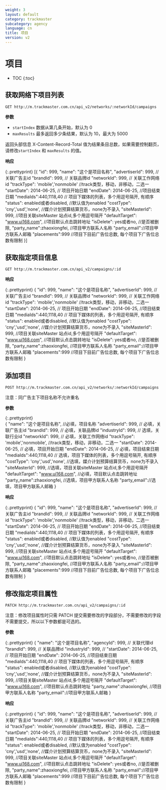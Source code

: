 ```yaml
---
weight: 3
layout: default
category: trackmaster
subcategory: agency
language: cn
title: 项目
version: v2
---
```


# 项目

* TOC
{:toc}

## 获取网络下项目列表

    GET http://m.trackmaster.com.cn/api_v2/networks/:networkId/campaigns

**参数**

* `startIndex` 数据从第几条开始，默认为 0
* `maxResults` 最多返回多少条结果，默认为 10，最大为 5000

返回头部信息 X-Content-Record-Total 值为结果条目总数，如果需要控制翻页，请修改`startIndex` 和 `maxResults` 的值。

**响应**

{:.prettyprint}
    [{
        "id": 999,
        "name": "这个是项目名称",
        "advertiserId": 999, // 关联广告主id
        "brandId": 999, // 关联品牌id
        "networkId": 999, // 关联工作网络id
        "trackType": 'mobile','nonmobile' //track类型，移动，非移动，二选一
        "startDate": 2014-06-25, // 项目开始日期
        "endDate": 2014-06-25, //项目结束日期
        "mediaIds":440,1118,40 // 项目下媒体的列表，多个用逗号隔开, 有顺序
        "status": enabled或者disabled, //默认值为enabled
        "costType": 'cny','usd','none', //媒介计划预算结算货币，none为不录入
        "siteMasterId": 999, //项目关联siteMaster 站点id,多个用逗号隔开
        "defaultTarget": "www.ui168.com", //项目默认点击跳转地址
        "isDelete":  yes或者no, //是否被删除,
        "party_name":zhaoxiongfei, //项目甲方联系人名称
        "party_email"://项目甲方联系人邮箱
        "placements":999 //项目下目前广告位总数, 每个项目下广告位总数有限制
    }]


## 获取指定项目信息

    GET http://m.trackmaster.com.cn/api_v2/campaigns/:id

**响应**

{:.prettyprint}
    {
        "id": 999,
        "name": "这个是项目名称",
        "advertiserId": 999, // 关联广告主id
        "brandId": 999, // 关联品牌id
        "networkId": 999, // 关联工作网络id
        "trackType": 'mobile','nonmobile' //track类型，移动，非移动，二选一
        "startDate": 2014-06-25, // 项目开始日期
        "endDate": 2014-06-25, //项目结束日期
        "mediaIds":440,1118,40 // 项目下媒体的列表，多个用逗号隔开, 有顺序
        "status": enabled或者disabled, //默认值为enabled
        "costType": 'cny','usd','none', //媒介计划预算结算货币，none为不录入
        "siteMasterId": 999, //项目关联siteMaster 站点id,多个用逗号隔开
        "defaultTarget": "www.ui168.com", //项目默认点击跳转地址
        "isDelete":  yes或者no, //是否被删除,
        "party_name":zhaoxiongfei, //项目甲方联系人名称
        "party_email"://项目甲方联系人邮箱
        "placements":999 //项目下目前广告位总数, 每个项目下广告位总数有限制
    }

## 添加项目

    POST http://m.trackmaster.com.cn/api_v2/networks/:networkId/campaigns

注意：同广告主下项目名称不允许重名

**参数**

{:.prettyprint}   
    {
        "name": "这个是项目名称", //必填，项目名称
        "advertiserId": 999, // 必填，关联广告主id
        "brandId": 999, // 必填，关联品牌id
        "industryId": 999, // 选填，关联行业id
        "networkId": 999, // 必填，关联工作网络id
        "trackType": 'mobile','nonmobile', //track类型，移动，非移动，二选一
        "startDate": 2014-06-25, // 必填，项目开始日期
        "endDate": 2014-06-25, // 必填，项目结束日期
        "mediaIds":440,1118,40 // 选填，项目下媒体的列表，多个用逗号隔开, 有顺序
        "costType": 'cny','usd','none', //选填，媒介计划预算结算货币，none为不录入
        "siteMasterId": 999, //选填，项目关联siteMaster 站点id,多个用逗号隔开
        "defaultTarget": "www.ui168.com", //必填，项目默认点击跳转地址
        "party_name":zhaoxiongfei, //选填，项目甲方联系人名称
        "party_email"://选填，项目甲方联系人邮箱
    }

	


**响应**


{:.prettyprint}
    {
        "id": 999,
        "name": "这个是项目名称",
        "advertiserId": 999, // 关联广告主id
        "brandId": 999, // 关联品牌id
        "networkId": 999, // 关联工作网络id
        "trackType": 'mobile','nonmobile' //track类型，移动，非移动，二选一
        "startDate": 2014-06-25, // 项目开始日期
        "endDate": 2014-06-25, //项目结束日期
        "mediaIds":440,1118,40 // 项目下媒体的列表，多个用逗号隔开, 有顺序
        "status": enabled或者disabled, //默认值为enabled
        "costType": 'cny','usd','none', //媒介计划预算结算货币，none为不录入
        "siteMasterId": 999, //项目关联siteMaster 站点id,多个用逗号隔开
        "defaultTarget": "www.ui168.com", //项目默认点击跳转地址
        "isDelete":  yes或者no, //是否被删除,
        "party_name":zhaoxiongfei, //项目甲方联系人名称
        "party_email"://项目甲方联系人邮箱
        "placements":999 //项目下目前广告位总数, 每个项目下广告位总数有限制
    }

## 修改指定项目属性

    PATCH http://m.trackmaster.com.cn/api_v2/campaigns/:id

注意：修改项目属性时只需 PATCH 提交需要修改的字段部分，不需要修改的字段不需要提交，所以以下参数都是可选的。

**参数**

{:.prettyprint}
    {
        "name": "这个是项目名称",
        "agencyId": 999, // 关联代理id
        "brandId": 999, // 关联品牌id
        "industryId": 999, //
        "startDate": 2014-06-25, // 项目开始日期
        "endDate": 2014-06-25, //项目结束日期
        "mediaIds":440,1118,40 // 项目下媒体的列表，多个用逗号隔开, 有顺序
        "status": enabled或者disabled, //默认值为enabled
        "costType": 'cny','usd','none', //媒介计划预算结算货币，none为不录入
        "siteMasterId": 999, //项目关联siteMaster 站点id,多个用逗号隔开
        "defaultTarget": "www.ui168.com", //项目默认点击跳转地址
        "party_name":zhaoxiongfei, //项目甲方联系人名称
        "party_email"://项目甲方联系人邮箱
    }
    
    
**响应**

{:.prettyprint}
    {
        "id": 999,
        "name": "这个是项目名称",
        "advertiserId": 999, // 关联广告主id
        "brandId": 999, // 关联品牌id
        "networkId": 999, // 关联工作网络id
        "trackType": 'mobile','nonmobile' //track类型，移动，非移动，二选一
        "startDate": 2014-06-25, // 项目开始日期
        "endDate": 2014-06-25, //项目结束日期
        "mediaIds":440,1118,40 // 项目下媒体的列表，多个用逗号隔开, 有顺序
        "status": enabled或者disabled, //默认值为enabled
        "costType": 'cny','usd','none', //媒介计划预算结算货币，none为不录入
        "siteMasterId": 999, //项目关联siteMaster 站点id,多个用逗号隔开
        "defaultTarget": "www.ui168.com", //项目默认点击跳转地址
        "isDelete":  yes或者no, //是否被删除,
        "party_name":zhaoxiongfei, //项目甲方联系人名称
        "party_email"://项目甲方联系人邮箱
        "placements":999 //项目下目前广告位总数, 每个项目下广告位总数有限制
    }